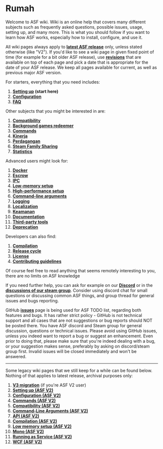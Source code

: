 # Rumah

Welcome to ASF wiki. Wiki is an online help that covers many different subjects such as frequently asked questions, possible issues, usage, setting up, and many more. This is what you should follow if you want to learn how ASF works, especially how to install, configure, and use it.

All wiki pages always apply to **[latest ASF release](https://github.com/JustArchi/ArchiSteamFarm/releases)** only, unless stated otherwise (like "V2"). If you'd like to see a wiki page in given fixed point of time (for example for a bit older ASF release), use **[revisions](https://github.com/JustArchi/ArchiSteamFarm/wiki/Home/_history)** that are available on top of each page and pick a date that is appropriate for the date of your ASF release. We keep all pages available for current, as well as previous major ASF version.

For starters, everything that you need includes:

1. **[Setting up](https://github.com/JustArchi/ArchiSteamFarm/wiki/Setting-up)** **(start here)**
2. **[Configuration](https://github.com/JustArchi/ArchiSteamFarm/wiki/Configuration)**
3. **[FAQ](https://github.com/JustArchi/ArchiSteamFarm/wiki/FAQ)**

Other subjects that you might be interested in are:

1. **[Compatibility](https://github.com/JustArchi/ArchiSteamFarm/wiki/Compatibility)**
2. **[Background games redeemer](https://github.com/JustArchi/ArchiSteamFarm/wiki/Background-games-redeemer)**
3. **[Commands](https://github.com/JustArchi/ArchiSteamFarm/wiki/Commands)**
4. **[Kinerja](https://github.com/JustArchi/ArchiSteamFarm/wiki/Performance)**
5. **[Perdagangan](https://github.com/JustArchi/ArchiSteamFarm/wiki/Trading)**
6. **[Steam Family Sharing](https://github.com/JustArchi/ArchiSteamFarm/wiki/Steam-Family-Sharing)**
7. **[Statistics](https://github.com/JustArchi/ArchiSteamFarm/wiki/Statistics)**

Advanced users might look for:

1. **[Docker](https://github.com/JustArchi/ArchiSteamFarm/wiki/Docker)**
2. **[Escrow](https://github.com/JustArchi/ArchiSteamFarm/wiki/Escrow)**
3. **[IPC](https://github.com/JustArchi/ArchiSteamFarm/wiki/IPC)**
4. **[Low-memory setup](https://github.com/JustArchi/ArchiSteamFarm/wiki/Low-memory-setup)**
5. **[High-performance setup](https://github.com/JustArchi/ArchiSteamFarm/wiki/High-performance-setup)**
6. **[Command-line arguments](https://github.com/JustArchi/ArchiSteamFarm/wiki/Command-line-arguments)**
7. **[Logging](https://github.com/JustArchi/ArchiSteamFarm/wiki/Logging)**
8. **[Localization](https://github.com/JustArchi/ArchiSteamFarm/wiki/Localization)**
9. **[Keamanan](https://github.com/JustArchi/ArchiSteamFarm/wiki/Security)**
10. **[Documentation](https://github.com/JustArchi/ArchiSteamFarm/wiki/Documentation)**
11. **[Third-party tools](https://github.com/JustArchi/ArchiSteamFarm/wiki/Third-party-tools)**
12. **[Deprecation](https://github.com/JustArchi/ArchiSteamFarm/wiki/Deprecation)**

Developers can also find:

1. **[Compilation](https://github.com/JustArchi/ArchiSteamFarm/wiki/Compilation)**
2. **[Release cycle](https://github.com/JustArchi/ArchiSteamFarm/wiki/Release-cycle)**
3. **[License](https://github.com/JustArchi/ArchiSteamFarm/wiki/License)**
4. **[Contributing guidelines](https://github.com/JustArchi/ArchiSteamFarm/blob/master/.github/CONTRIBUTING.md)**

Of course feel free to read anything that seems remotely interesting to you, there are no limits on ASF knowledge 

If you need further help, you can ask for example on our **[Discord](https://discord.gg/hSQgt8j)** or in the **[discussions of our steam group](http://steamcommunity.com/groups/ascfarm/discussions/1/)**. Consider using discord chat for small questions or discussing common ASF things, and group thread for general issues and bugs reporting.

GitHub **[issues](https://github.com/JustArchi/ArchiSteamFarm/issues)** page is being used for ASF TODO list, regarding both features and bugs. It has rather strict policy - GitHub is not technical support and all cases that are not suggestions or bug reports should NOT be posted there. You have ASF discord and Steam group for general discussion, questions or technical issues. Please avoid using GitHub issues, unless you indeed want to report a bug or suggest an enhancement. Even prior to doing that, please make sure that you're indeed dealing with a bug, or your suggestion makes sense, preferably by asking on discord/steam group first. Invalid issues will be closed immediately and won't be answered.

* * *

Some legacy wiki pages that we still keep for a while can be found below. Nothing of that applies to latest release, archival purposes only:

1. **[V3 migration](https://github.com/JustArchi/ArchiSteamFarm/wiki/_V3-Migration)** (if you're ASF V2 user)
2. **[Setting up (ASF V2)](https://github.com/JustArchi/ArchiSteamFarm/wiki/_Setting-up-(ASF-V2))**
3. **[Configuration (ASF V2)](https://github.com/JustArchi/ArchiSteamFarm/wiki/_Configuration-(ASF-V2))**
4. **[Commands (ASF V2)](https://github.com/JustArchi/ArchiSteamFarm/wiki/_Commands-(ASF-V2))**
5. **[Compatibility (ASF V2)](https://github.com/JustArchi/ArchiSteamFarm/wiki/_Compatibility-(ASF-V2))**
6. **[Command-Line Arguments (ASF V2)](https://github.com/JustArchi/ArchiSteamFarm/wiki/_Command-Line-Arguments-(ASF-V2))**
7. **[API (ASF V2)](https://github.com/JustArchi/ArchiSteamFarm/wiki/_API-(ASF-V2))**
8. **[Compilation (ASF V2)](https://github.com/JustArchi/ArchiSteamFarm/wiki/_Compilation-(ASF-V2))**
9. **[Low memory setup (ASF V2)](https://github.com/JustArchi/ArchiSteamFarm/wiki/_Low-memory-setup-(ASF-V2))**
10. **[Mono (ASF V2)](https://github.com/JustArchi/ArchiSteamFarm/wiki/_Mono-(ASF-V2))**
11. **[Running as Service (ASF V2)](https://github.com/JustArchi/ArchiSteamFarm/wiki/_Running-as-Service-(ASF-V2))**
12. **[WCF (ASF V2)](https://github.com/JustArchi/ArchiSteamFarm/wiki/_WCF-(ASF-V2))**